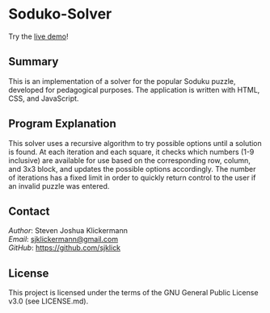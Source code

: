 Soduko-Solver
=============

Try the [live demo](https://sjklick.github.io/Sudoku-Solver/)!

Summary
-------

This is an implementation of a solver for the popular Soduku puzzle,
developed for pedagogical purposes. The application is written with HTML,
CSS, and JavaScript.

Program Explanation
-------------------

This solver uses a recursive algorithm to try possible options until a solution
is found. At each iteration and each square, it checks which numbers (1-9 inclusive)
are available for use based on the corresponding row, column, and 3x3 block, and
updates the possible options accordingly. The number of iterations has a fixed limit
in order to quickly return control to the user if an invalid puzzle was entered.

Contact
-------

*Author*: Steven Joshua Klickermann\
*Email*: sjklickermann@gmail.com\
*GitHub*: https://github.com/sjklick

License
-------

This project is licensed under the terms of the GNU General Public
License v3.0 (see LICENSE.md).
